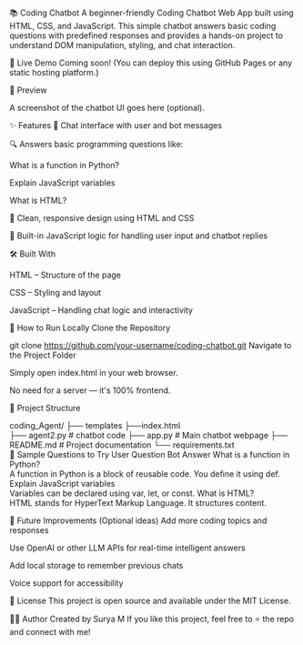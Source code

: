 📚 Coding Chatbot
A beginner-friendly Coding Chatbot Web App built using HTML, CSS, and JavaScript. This simple chatbot answers basic coding questions with predefined responses and provides a hands-on project to understand DOM manipulation, styling, and chat interaction.

🚀 Live Demo
Coming soon! (You can deploy this using GitHub Pages or any static hosting platform.)

📸 Preview

A screenshot of the chatbot UI goes here (optional).

✨ Features
💬 Chat interface with user and bot messages

🔍 Answers basic programming questions like:

What is a function in Python?

Explain JavaScript variables

What is HTML?

🎨 Clean, responsive design using HTML and CSS

🧠 Built-in JavaScript logic for handling user input and chatbot replies

🛠️ Built With

HTML – Structure of the page

CSS – Styling and layout

JavaScript – Handling chat logic and interactivity

🧪 How to Run Locally
Clone the Repository

git clone https://github.com/your-username/coding-chatbot.git
Navigate to the Project Folder

Simply open index.html in your web browser.

No need for a server — it's 100% frontend.

📁 Project Structure

coding_Agent/
├── templates
    ├──index.html  
├── agent2.py  # chatbot code
├── app.py   # Main chatbot webpage
├── README.md       # Project documentation
└── requirements.txt   
🧠 Sample Questions to Try
User Question	Bot Answer
What is a function in Python?	
    A function in Python is a block of reusable code. You define it using def.
Explain JavaScript variables	
    Variables can be declared using var, let, or const.
What is HTML?	
    HTML stands for HyperText Markup Language. It structures content.

📌 Future Improvements (Optional ideas)
Add more coding topics and responses

Use OpenAI or other LLM APIs for real-time intelligent answers

Add local storage to remember previous chats

Voice support for accessibility

📄 License
This project is open source and available under the MIT License.

🙋‍♂️ Author
Created by Surya M
If you like this project, feel free to ⭐ the repo and connect with me!

